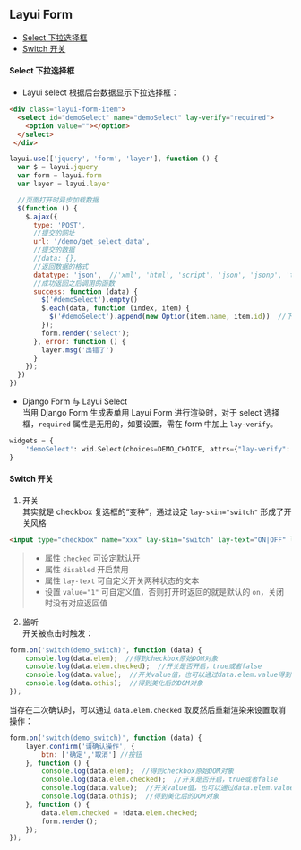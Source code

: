 ## Layui Form


- [Select 下拉选择框](#Select-下拉选择框) 
- [Switch 开关](#Switch-开关)  
 

#### Select 下拉选择框
- Layui select 根据后台数据显示下拉选择框：
```html
<div class="layui-form-item">
  <select id="demoSelect" name="demoSelect" lay-verify="required">
    <option value=""></option>
  </select>
 </div>
```
```js
layui.use(['jquery', 'form', 'layer'], function () {
  var $ = layui.jquery
  var form = layui.form
  var layer = layui.layer

  //页面打开时异步加载数据
  $(function () {
    $.ajax({
      type: 'POST',
      //提交的网址
      url: '/demo/get_select_data',
      //提交的数据
      //data: {},
      //返回数据的格式
      datatype: 'json',  //'xml', 'html', 'script', 'json', 'jsonp', 'text'
      //成功返回之后调用的函数
      success: function (data) {
        $('#demoSelect').empty()
        $.each(data, function (index, item) {
          $('#demoSelect').append(new Option(item.name, item.id))  //下拉选择框里添加元素
        });
        form.render('select');
      }, error: function () {
        layer.msg('出错了')
      }
    });
  })
})
```

- Django Form 与 Layui Select  
当用 Django Form 生成表单用 Layui Form 进行渲染时，对于 select 选择框，`required` 属性是无用的，如要设置，需在 form 中加上 `lay-verify`。
```python
widgets = {
    'demoSelect': wid.Select(choices=DEMO_CHOICE, attrs={"lay-verify": "required"}),
}
```


#### Switch 开关
1. 开关  
其实就是 checkbox 复选框的“变种”，通过设定 `lay-skin="switch"` 形成了开关风格
```html
<input type="checkbox" name="xxx" lay-skin="switch" lay-text="ON|OFF" lay-filter="demo_switch" checked disabled>
```
> - 属性 `checked` 可设定默认开
> - 属性 `disabled` 开启禁用
> - 属性 `lay-text` 可自定义开关两种状态的文本
> - 设置 `value="1"` 可自定义值，否则打开时返回的就是默认的 `on`，关闭时没有对应返回值

2. 监听  
开关被点击时触发：
```js
form.on('switch(demo_switch)', function (data) {
    console.log(data.elem);  //得到checkbox原始DOM对象
    console.log(data.elem.checked);  //开关是否开启，true或者false
    console.log(data.value);  //开关value值，也可以通过data.elem.value得到
    console.log(data.othis);  //得到美化后的DOM对象
});
```
当存在二次确认时，可以通过 `data.elem.checked` 取反然后重新渲染来设置取消操作：
```js
form.on('switch(demo_switch)', function (data) {
    layer.confirm('请确认操作', {
        btn: ['确定','取消'] //按钮
    }, function () {
        console.log(data.elem);  //得到checkbox原始DOM对象
        console.log(data.elem.checked);  //开关是否开启，true或者false
        console.log(data.value);  //开关value值，也可以通过data.elem.value得到
        console.log(data.othis);  //得到美化后的DOM对象
    }, function () {
        data.elem.checked = !data.elem.checked;
        form.render();
    });
});
```
